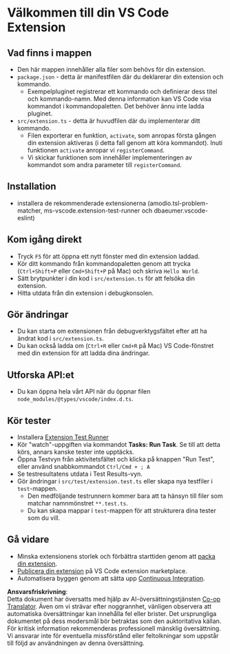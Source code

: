 <!--
CO_OP_TRANSLATOR_METADATA:
{
  "original_hash": "62b2632720dd39ef391d6b60b9b4bfb8",
  "translation_date": "2025-05-09T05:08:14+00:00",
  "source_file": "code/07.Lab/01/Apple/phi3ext/vsc-extension-quickstart.md",
  "language_code": "sv"
}
-->
# Välkommen till din VS Code Extension

## Vad finns i mappen

* Den här mappen innehåller alla filer som behövs för din extension.
* `package.json` - detta är manifestfilen där du deklarerar din extension och kommando.
  * Exempelpluginet registrerar ett kommando och definierar dess titel och kommando-namn. Med denna information kan VS Code visa kommandot i kommandopaletten. Det behöver ännu inte ladda pluginet.
* `src/extension.ts` - detta är huvudfilen där du implementerar ditt kommando.
  * Filen exporterar en funktion, `activate`, som anropas första gången din extension aktiveras (i detta fall genom att köra kommandot). Inuti funktionen `activate` anropar vi `registerCommand`.
  * Vi skickar funktionen som innehåller implementeringen av kommandot som andra parameter till `registerCommand`.

## Installation

* installera de rekommenderade extensionerna (amodio.tsl-problem-matcher, ms-vscode.extension-test-runner och dbaeumer.vscode-eslint)


## Kom igång direkt

* Tryck `F5` för att öppna ett nytt fönster med din extension laddad.
* Kör ditt kommando från kommandopaletten genom att trycka (`Ctrl+Shift+P` eller `Cmd+Shift+P` på Mac) och skriva `Hello World`.
* Sätt brytpunkter i din kod i `src/extension.ts` för att felsöka din extension.
* Hitta utdata från din extension i debugkonsolen.

## Gör ändringar

* Du kan starta om extensionen från debugverktygsfältet efter att ha ändrat kod i `src/extension.ts`.
* Du kan också ladda om (`Ctrl+R` eller `Cmd+R` på Mac) VS Code-fönstret med din extension för att ladda dina ändringar.


## Utforska API:et

* Du kan öppna hela vårt API när du öppnar filen `node_modules/@types/vscode/index.d.ts`.

## Kör tester

* Installera [Extension Test Runner](https://marketplace.visualstudio.com/items?itemName=ms-vscode.extension-test-runner)
* Kör "watch"-uppgiften via kommandot **Tasks: Run Task**. Se till att detta körs, annars kanske tester inte upptäcks.
* Öppna Testvyn från aktivitetsfältet och klicka på knappen "Run Test", eller använd snabbkommandot `Ctrl/Cmd + ; A`
* Se testresultatens utdata i Test Results-vyn.
* Gör ändringar i `src/test/extension.test.ts` eller skapa nya testfiler i `test`-mappen.
  * Den medföljande testrunnern kommer bara att ta hänsyn till filer som matchar namnmönstret `**.test.ts`.
  * Du kan skapa mappar i `test`-mappen för att strukturera dina tester som du vill.

## Gå vidare

* Minska extensionens storlek och förbättra starttiden genom att [packa din extension](https://code.visualstudio.com/api/working-with-extensions/bundling-extension).
* [Publicera din extension](https://code.visualstudio.com/api/working-with-extensions/publishing-extension) på VS Code extension marketplace.
* Automatisera byggen genom att sätta upp [Continuous Integration](https://code.visualstudio.com/api/working-with-extensions/continuous-integration).

**Ansvarsfriskrivning**:  
Detta dokument har översatts med hjälp av AI-översättningstjänsten [Co-op Translator](https://github.com/Azure/co-op-translator). Även om vi strävar efter noggrannhet, vänligen observera att automatiska översättningar kan innehålla fel eller brister. Det ursprungliga dokumentet på dess modersmål bör betraktas som den auktoritativa källan. För kritisk information rekommenderas professionell mänsklig översättning. Vi ansvarar inte för eventuella missförstånd eller feltolkningar som uppstår till följd av användningen av denna översättning.